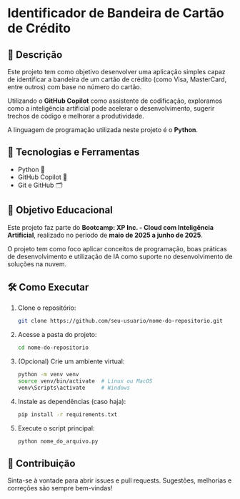 # Identificador de Bandeira de Cartão de Crédito

## 📜 Descrição

Este projeto tem como objetivo desenvolver uma aplicação simples capaz de identificar a bandeira de um cartão de crédito (como Visa, MasterCard, entre outros) com base no número do cartão.

Utilizando o **GitHub Copilot** como assistente de codificação, exploramos como a inteligência artificial pode acelerar o desenvolvimento, sugerir trechos de código e melhorar a produtividade.

A linguagem de programação utilizada neste projeto é o **Python**.

## 🚀 Tecnologias e Ferramentas

- Python 🐍
- GitHub Copilot 🤖
- Git e GitHub 🗂️

## 🎯 Objetivo Educacional

Este projeto faz parte do **Bootcamp: XP Inc. - Cloud com Inteligência Artificial**, realizado no período de **maio de 2025 a junho de 2025**.

O projeto tem como foco aplicar conceitos de programação, boas práticas de desenvolvimento e utilização de IA como suporte no desenvolvimento de soluções na nuvem.

## 🛠️ Como Executar

1. Clone o repositório:
   ```bash
   git clone https://github.com/seu-usuario/nome-do-repositorio.git
   ```

2. Acesse a pasta do projeto:
   ```bash
   cd nome-do-repositorio
   ```

3. (Opcional) Crie um ambiente virtual:
   ```bash
   python -m venv venv
   source venv/bin/activate  # Linux ou MacOS
   venv\Scripts\activate     # Windows
   ```

4. Instale as dependências (caso haja):
   ```bash
   pip install -r requirements.txt
   ```

5. Execute o script principal:
   ```bash
   python nome_do_arquivo.py
   ```

## 🤝 Contribuição

Sinta-se à vontade para abrir issues e pull requests. Sugestões, melhorias e correções são sempre bem-vindas!

   
